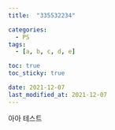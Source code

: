 ```yaml
---
title:  "335532234" 

categories:
  - PS
tags:
  - [a, b, c, d, e]

toc: true
toc_sticky: true

date: 2021-12-07
last_modified_at: 2021-12-07
---
```


아아 테스트